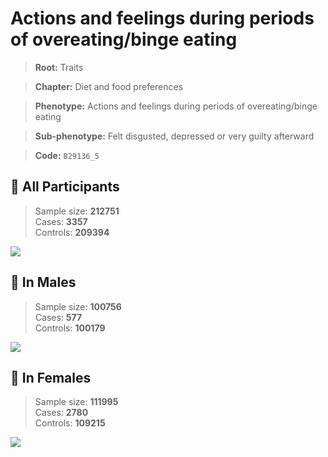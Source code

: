 # Actions and feelings during periods of overeating/binge eating
> **Root:** Traits  

> **Chapter:** Diet and food preferences  

> **Phenotype:** Actions and feelings during periods of overeating/binge eating  

> **Sub-phenotype:** Felt disgusted, depressed or very guilty afterward  

> **Code:** `B29136_5`

## 🧪 All Participants  
> Sample size: **212751**  
> Cases: **3357**  
> Controls: **209394**
<img src="/Traits/Figures/ALL/B29136_5.png"/>
<CsvTable src="/Traits_Data/ALL/LG_B29136_5.csv" label="🔍 View full results" />

## 👨 In Males  
> Sample size: **100756**  
> Cases: **577**  
> Controls: **100179**
<img src="/Traits/Figures/Male/B29136_5.png"/>
<CsvTable src="/Traits_Data/Male/LG_B29136_5.csv" label="🔍 View full results" />

## 👩 In Females  
> Sample size: **111995**  
> Cases: **2780**  
> Controls: **109215**
<img src="/Traits/Figures/Female/B29136_5.png"/>
<CsvTable src="/Traits_Data/Female/LG_B29136_5.csv" label="🔍 View full results" />
